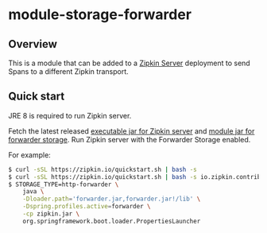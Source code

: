 # module-storage-forwarder

## Overview

This is a module that can be added to a [Zipkin Server](https://github.com/openzipkin/zipkin/tree/master/zipkin-server)
deployment to send Spans to a different Zipkin transport.

## Quick start

JRE 8 is required to run Zipkin server.

Fetch the latest released
[executable jar for Zipkin server](https://search.maven.org/remote_content?g=io.zipkin&a=zipkin-server&v=LATEST&c=exec)
and
[module jar for forwarder storage](https://search.maven.org/remote_content?g=io.zipkin.contrib.zipkin-storage-forwarder&a=zipkin-module-storage-forwarder&v=LATEST&c=module).
Run Zipkin server with the Forwarder Storage enabled.

For example:

```bash
$ curl -sSL https://zipkin.io/quickstart.sh | bash -s
$ curl -sSL https://zipkin.io/quickstart.sh | bash -s io.zipkin.contrib.zipkin-storage-forwarder:zipkin-module-storage-forwarder:LATEST:module forwarder.jar
$ STORAGE_TYPE=http-forwarder \
    java \
    -Dloader.path='forwarder.jar,forwarder.jar!/lib' \
    -Dspring.profiles.active=forwarder \
    -cp zipkin.jar \
    org.springframework.boot.loader.PropertiesLauncher
```
